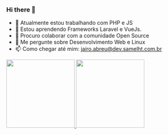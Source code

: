 ### Hi there 👋

<!--
**jairo-ab/jairo-ab** is a ✨ _special_ ✨ repository because its `README.md` (this file) appears on your GitHub profile.

Here are some ideas to get you started:

-->

- 🔭 Atualmente estou trabalhando com PHP e JS
- 🌱 Estou aprendendo Frameworks Laravel e VueJs.
- 👯 Procuro colaborar com a comunidade Open Source
- 💬 Me pergunte sobre Desenvolvimento Web e Linux
- 📫 Como chegar até mim: jairo.abreu@dev.samelht.com.br

<div align="height">
  <a href="https://github.com/jairo-ab">
  <img height="180em" src="https://github-readme-stats.vercel.app/api?username=jairo-ab&show_icons=true&theme=gruvbox&include_all_commits=true&count_private=true"/>
  <img height="180em" src="https://github-readme-stats.vercel.app/api/top-langs/?username=jairo-ab&layout=compact&langs_count=7&theme=gruvbox"/>
</div>
